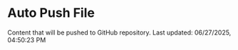 # Auto Push File

Content that will be pushed to GitHub repository.
Last updated: 06/27/2025, 04:50:23 PM